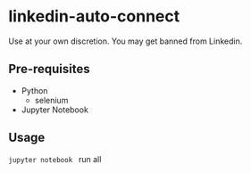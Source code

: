 # linkedin-auto-connect

Use at your own discretion. You may get banned from Linkedin.

## Pre-requisites
- Python
	- selenium
- Jupyter Notebook

## Usage

```jupyter notebook ```
run all